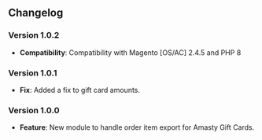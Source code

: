 ## Changelog

### Version 1.0.2
- **Compatibility**: Compatibility with Magento [OS/AC] 2.4.5 and PHP 8

### Version 1.0.1
- **Fix**: Added a fix to gift card amounts.

### Version 1.0.0
- **Feature**: New module to handle order item export for Amasty Gift Cards.
